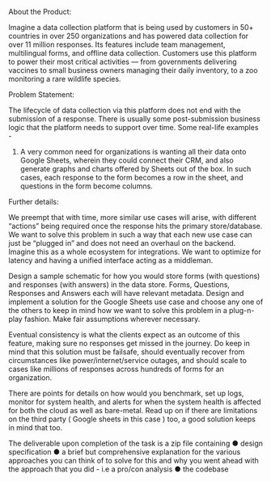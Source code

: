 About the Product:

Imagine a data collection platform that is being used by customers in 50+ countries in over 250
organizations and has powered data collection for over 11 million responses. Its features include
team management, multilingual forms, and offline data collection. Customers use this platform to
power their most critical activities — from governments delivering vaccines to small business
owners managing their daily inventory, to a zoo monitoring a rare wildlife species.

Problem Statement:

The lifecycle of data collection via this platform does not end with the submission of a
response. There is usually some post-submission business logic that the platform needs to
support over time. Some real-life examples -

1. A very common need for organizations is wanting all their data onto Google Sheets,
wherein they could connect their CRM, and also generate graphs and charts offered
by Sheets out of the box. In such cases, each response to the form becomes a row in
the sheet, and questions in the form become columns.

Further details:

We preempt that with time, more similar use cases will arise, with different “actions” being
required once the response hits the primary store/database. We want to solve this problem
in such a way that each new use case can just be “plugged in” and does not need an
overhaul on the backend. Imagine this as a whole ecosystem for integrations. We want to
optimize for latency and having a unified interface acting as a middleman.


Design a sample schematic for how you would store forms (with questions) and responses
(with answers) in the data store. Forms, Questions, Responses and Answers each will have
relevant metadata. Design and implement a solution for the Google Sheets use case and
choose any one of the others to keep in mind how we want to solve this problem in a
plug-n-play fashion. Make fair assumptions wherever necessary.

Eventual consistency is what the clients expect as an outcome of this feature, making sure
no responses get missed in the journey. Do keep in mind that this solution must be failsafe,
should eventually recover from circumstances like power/internet/service outages, and
should scale to cases like millions of responses across hundreds of forms for an
organization.

There are points for details on how would you benchmark, set up logs, monitor for system
health, and alerts for when the system health is affected for both the cloud as well as
bare-metal. Read up on if there are limitations on the third party ( Google sheets in this
case ) too, a good solution keeps in mind that too.

The deliverable upon completion of the task is a zip file containing
● design specification
● a brief but comprehensive explanation for the various approaches you can think of to
solve for this and why you went ahead with the approach that you did - i.e a pro/con
analysis
● the codebase